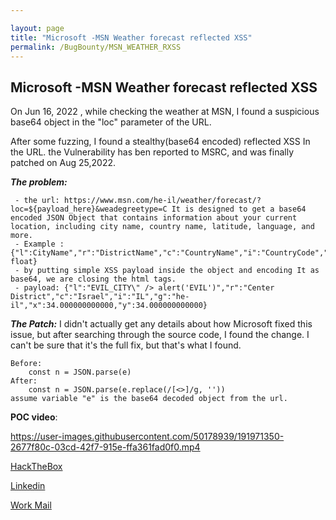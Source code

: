 ```yaml
---

layout: page
title: "Microsoft -MSN Weather forecast reflected XSS"
permalink: /BugBounty/MSN_WEATHER_RXSS
---
```




## **Microsoft -MSN Weather forecast reflected XSS**

On Jun 16, 2022 , while checking the weather at MSN, I found a suspicious base64 object in the "loc" parameter of the URL.

After some fuzzing, I found a stealthy(base64 encoded) reflected XSS In the URL.
the Vulnerability has ben reported to MSRC, and was finally patched on Aug 25,2022. 

***The problem:***
	
	 - the url: https://www.msn.com/he-il/weather/forecast/?loc=${payload_here}&weadegreetype=C It is designed to get a base64 encoded JSON Object that contains information about your current location, including city name, country name, latitude, language, and more.
	 - Example :{"l":CityName","r":"DistrictName","c":"CountryName","i":"CountryCode","g":"LangCode","x":float,"y": float}
	 - by putting simple XSS payload inside the object and encoding It as base64, we are closing the html tags.
	 - payload: {"l":"EVIL_CITY\" /> alert('EVIL')","r":"Center District","c":"Israel","i":"IL","g":"he-il","x":34.000000000000,"y":34.000000000000}

***The Patch:*** 
	 I didn't actually get any details about how Microsoft fixed this issue, but after searching through the source code, I found the change. 
	 I can't be sure that it's the full fix, but that's what I found.
		 

    Before:
	    const n = JSON.parse(e)
	After:
		const n = JSON.parse(e.replace(/[<>]/g, ''))
	assume variable "e" is the base64 decoded object from the url.

**POC video**: 


https://user-images.githubusercontent.com/50178939/191971350-2677f80c-03cd-42f7-915e-ffa361fad0f0.mp4



[HackTheBox](https://app.hackthebox.com/profile/360735)

[Linkedin](https://www.linkedin.com/in/guy-h087/)

[Work Mail](mailto://cyb3rguy1337@gmail.com)
